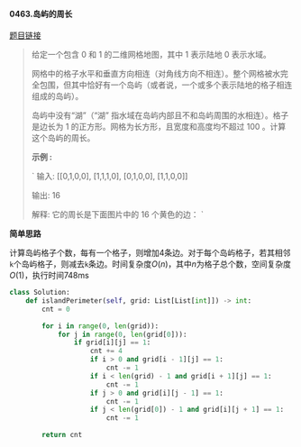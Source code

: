 #### 0463.岛屿的周长


[题目链接](https://leetcode-cn.com/problems/island-perimeter)


> 给定一个包含 0 和 1 的二维网格地图，其中 1 表示陆地 0 表示水域。
>
> 网格中的格子水平和垂直方向相连（对角线方向不相连）。整个网格被水完全包围，但其中恰好有一个岛屿（或者说，一个或多个表示陆地的格子相连组成的岛屿）。
>
> 岛屿中没有“湖”（“湖” 指水域在岛屿内部且不和岛屿周围的水相连）。格子是边长为 1 的正方形。网格为长方形，且宽度和高度均不超过 100 。计算这个岛屿的周长。
>
>  
>
> **示例 :**
>
> `
> 输入:
> [[0,1,0,0],
>  [1,1,1,0],
>  [0,1,0,0],
>  [1,1,0,0]]
> 
> 输出: 16
> 
> 解释: 它的周长是下面图片中的 16 个黄色的边：
> `

**简单思路**

计算岛屿格子个数，每有一个格子，则增加4条边。对于每个岛屿格子，若其相邻`k`个岛屿格子，则减去`k`条边。时间复杂度$O(n)$，其中$n$为格子总个数，空间复杂度$O(1)$，执行时间748ms

```python
class Solution:
    def islandPerimeter(self, grid: List[List[int]]) -> int:
        cnt = 0
        
        for i in range(0, len(grid)):
            for j in range(0, len(grid[0])):
                if grid[i][j] == 1:
                    cnt += 4
                    if i > 0 and grid[i - 1][j] == 1:
                        cnt -= 1
                    if i < len(grid) - 1 and grid[i + 1][j] == 1:
                        cnt -= 1
                    if j > 0 and grid[i][j - 1] == 1:
                        cnt -= 1
                    if j < len(grid[0]) - 1 and grid[i][j + 1] == 1:
                        cnt -= 1
        
        return cnt
```

